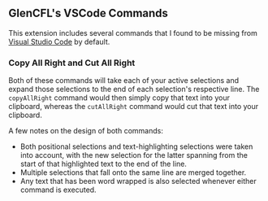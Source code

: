 ## GlenCFL's VSCode Commands

This extension includes several commands that I found to be missing from [Visual Studio Code](https://code.visualstudio.com/) by default.

### Copy All Right and Cut All Right

Both of these commands will take each of your active selections and expand those selections to the end of each selection's respective line. The `copyAllRight` command would then simply copy that text into your clipboard, whereas the `cutAllRight` command would cut that text into your clipboard.

A few notes on the design of both commands:
- Both positional selections and text-highlighting selections were taken into account, with the new selection for the latter spanning from the start of that highlighted text to the end of the line.
- Multiple selections that fall onto the same line are merged together.
- Any text that has been word wrapped is also selected whenever either command is executed.
